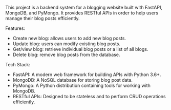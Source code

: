This project is a backend system for a blogging website built with FastAPI, MongoDB, and PyMongo. It provides RESTful APIs in order to help users manage their blog posts efficiently.


Features:
- Create new blog: allows users to add new blog posts.
- Update blog: users can modify existing blog posts.
- Get/view blog: retrieve individual blog posts or a list of all blogs.
- Delete blog: remove blog posts from the database.


Tech Stack:
- FastAPI: A modern web framework for building APIs with Python 3.6+.
- MongoDB: A NoSQL database for storing blog post data.
- PyMongo: A Python distribution containing tools for working with MongoDB.
- RESTful APIs: Designed to be stateless and to perform CRUD operations efficiently.



